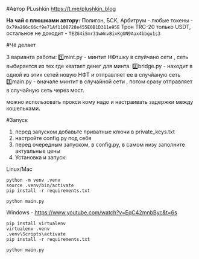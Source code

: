 #Автор
PLushkin https://t.me/plushkin_blog        

**На чай с плюшками автору:**
Полигон, БСК, Арбитрум - любые токены - `0x79a266c66cf9e71Af1108728e455E0B1D311e95E`
Трон TRC-20 только USDT, остальное не доходит - `TEZG4iSmr31wWnvBixKgUN9Aax4bbgu1s3`

#Чё делает

3 варианта работы:
1️⃣mint.py - минтит НФтшку в слуйчано сети , сеть выбирается из тех где хватает денег для минта.
2️⃣bridge.py - находит в одной из этих сетей новую НФТ и отправляет ее в случйаную сеть 
3️⃣main.py - вначале минтит в случайной сети , потом сразу отправляет в случайную сеть через мост.

можно использовать прокси кому надо и настраивать задержки между кошельками.



#Запуск

1. перед запуском добавьте приватные ключи в private_keys.txt
2. настройте config.py под себя
3. перед очередным запуском, в config.py, в самом низу заполните актуальные цены
4. Установка и запуск: 

Linux/Mac
```
python -m venv .venv
source .venv/bin/activate
pip install -r requirements.txt

python main.py
```
Windows - https://www.youtube.com/watch?v=EqC42mnbByc&t=6s
```
pip install virtualenv
virtualenv .venv
.venv\Scripts\activate
pip install -r requirements.txt

python main.py
```




